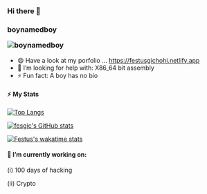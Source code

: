 ### Hi there 👋
### boynamedboy <p align="left"> <img src="https://komarev.com/ghpvc/?username=fesgic" alt="boynamedboy" /> </p>


- 😄 Have a look at my porfolio ... https://festusgichohi.netlify.app
- 🤔 I’m looking for help with: X86_64 bit assembly
- ⚡ Fun fact: A boy has no bio
<!--
**fesgic/fesgic** is a ✨ _special_ ✨ repository because its `README.md` (this file) appears on your GitHub profile.

Here are some ideas to get you started:


- 🌱 I’m currently learning ...
- 👯 I’m looking to collaborate on ...

- 💬 Ask me about ...
- 📫 How to reach me: ...
- 😄 Pronouns: ...
-->


#### ⚡ My Stats
[![Top Langs](https://github-readme-stats.vercel.app/api/top-langs/?username=fesgic&show_icons=true&theme=algolia&langs_count=8&layout=compact&exclude_repo=Kikuyu_English_Translator)](https://github.com/fesgic/github-readme-stats)

[![fesgic's GitHub stats](https://github-readme-stats.vercel.app/api?username=fesgic&show_icons=true&theme=algolia)](https://github.com/fesgic/github-readme-stats)

[![Festus's wakatime stats](https://github-readme-stats.vercel.app/api/wakatime?username=@fesgic&show_icons=true&theme=algolia)](https://github.com/anuraghazra/github-readme-stats)

#### 🔭 I’m currently working on: 
<p>(i) 100 days of hacking</p>
<p>(ii) Crypto</p>

